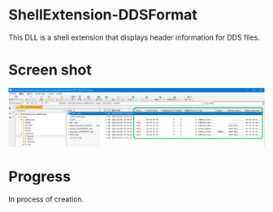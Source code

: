 # ShellExtension-DDSFormat

This DLL is a shell extension that displays header information for DDS files.

# Screen shot

![ScreenShot](Assets/ScreenShot.png "Screen shot")

# Progress

In process of creation.
